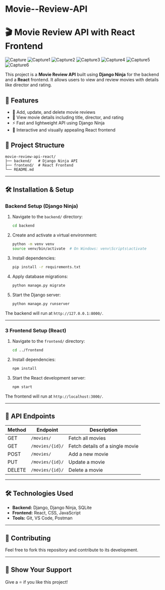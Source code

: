 # Movie--Review-API

# 🎬 Movie Review API with React Frontend


![Capture](https://github.com/user-attachments/assets/7ab41a3a-a6e4-49ce-b720-5d57c5806c2d)
![Capture1](https://github.com/user-attachments/assets/40b10f4a-805a-4067-8245-f13b2b504d42)
![Capture2](https://github.com/user-attachments/assets/9a673103-8997-4cc6-b446-1a5c2f2c6401)
![Capture3](https://github.com/user-attachments/assets/9fc087ca-9f29-4dee-9bb4-825a4e9f89ea)
![Capture4](https://github.com/user-attachments/assets/0b0ae1df-95c6-41a4-8201-d38205d1e293)
![Capture5](https://github.com/user-attachments/assets/662ed9ed-cfbd-4bf4-ac95-9a3b49ce0f58)
![Capture6](https://github.com/user-attachments/assets/57c43eeb-3321-42c7-9505-e831bc00b281)

This project is a **Movie Review API** built using **Django Ninja** for the backend and a **React** frontend. It allows users to view and review movies with details like director and rating.

## 🚀 Features
- 📝 Add, update, and delete movie reviews
- 🎥 View movie details including title, director, and rating
- ⚡ Fast and lightweight API using Django Ninja
- 🎨 Interactive and visually appealing React frontend

## 📂 Project Structure
```
movie-review-api-react/
├── backend/   # Django Ninja API
├── frontend/  # React Frontend
└── README.md
```

---

## 🛠️ Installation & Setup

###  Backend Setup (Django Ninja)
1. Navigate to the `backend/` directory:
   ```sh
   cd backend
   ```
2. Create and activate a virtual environment:
   ```sh
   python -m venv venv
   source venv/bin/activate  # On Windows: venv\Scripts\activate
   ```
3. Install dependencies:
   ```sh
   pip install -r requirements.txt
   ```
4. Apply database migrations:
   ```sh
   python manage.py migrate
   ```
5. Start the Django server:
   ```sh
   python manage.py runserver
   ```

The backend will run at `http://127.0.0.1:8000/`.

---

### 3 Frontend Setup (React)
1. Navigate to the `frontend/` directory:
   ```sh
   cd ../frontend
   ```
2. Install dependencies:
   ```sh
   npm install
   ```
3. Start the React development server:
   ```sh
   npm start
   ```

The frontend will run at `http://localhost:3000/`.

---

## 📝 API Endpoints
| Method | Endpoint | Description |
|--------|----------------------|--------------------------------|
| GET    | `/movies/`           | Fetch all movies |
| GET    | `/movies/{id}/`      | Fetch details of a single movie |
| POST   | `/movies/`           | Add a new movie |
| PUT    | `/movies/{id}/`      | Update a movie |
| DELETE | `/movies/{id}/`      | Delete a movie |

---

## 🛠️ Technologies Used
- **Backend:** Django, Django Ninja, SQLite
- **Frontend:** React, CSS, JavaScript
- **Tools:** Git, VS Code, Postman

---

## 🤝 Contributing
Feel free to fork this repository and contribute to its development.

---

## 🌟 Show Your Support
Give a ⭐ if you like this project!
